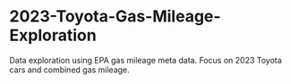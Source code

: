 # 2023-Toyota-Gas-Mileage-Exploration
Data exploration using EPA gas mileage meta data. Focus on 2023 Toyota cars and combined gas mileage. 
